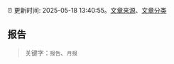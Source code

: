 :alarm_clock: 更新时间: 2025-05-18 13:40:55。[文章来源](/README.md)、[文章分类](/TAGS.md)

## 报告


> 关键字：`报告`、`月报`



